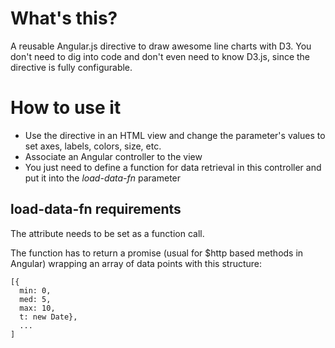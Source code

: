 # What's this?

A reusable Angular.js directive to draw awesome line charts with D3.
You don't need to dig into code and don't even need to know D3.js, since the directive is fully configurable.

# How to use it

* Use the directive in an HTML view and change the parameter's values to set axes, labels, colors, size, etc.
* Associate an Angular controller to the view
* You just need to define a function for data retrieval in this controller and put it into the *load-data-fn* parameter

## load-data-fn requirements


The attribute needs to be set as a function call.

The function has to return a promise (usual for $http based methods in Angular) wrapping an array of data points with this structure:

    [{
      min: 0, 
      med: 5,
      max: 10,
      t: new Date},
      ...
    ]